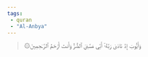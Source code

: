 ```yaml
---
tags: 
 - quran 
 - "Al-Anbya"
---
```


> ۞وَأَيُّوبَ إِذۡ نَادَىٰ رَبَّهُۥٓ أَنِّي مَسَّنِيَ ٱلضُّرُّ وَأَنتَ أَرۡحَمُ ٱلرَّـٰحِمِينَ
